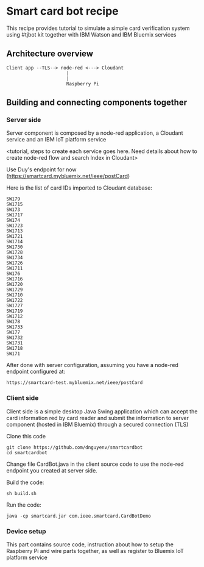 # Smart card bot recipe

This recipe provides tutorial to simulate a simple card verification system using #tjbot kit together with IBM Watson and IBM Bluemix services

## Architecture overview

<Need some diagram here to describe the architecture>

```
Client app --TLS--> node-red <---> Cloudant
                      |
                      |
                      Raspberry Pi
```

## Building and connecting components together

### Server side

Server component is composed by a node-red application, a Cloudant service and an IBM IoT platform service

<tutorial, steps to create each service goes here. Need details about how to create node-red flow and search Index in Cloudant>

Use Duy's endpoint for now (https://smartcard.mybluemix.net/ieee/postCard)

Here is the list of card IDs imported to Cloudant database:

```
SW179
SW1715
SW173
SW1717
SW174
SW1723
SW1713
SW1721
SW1714
SW1730
SW1728
SW1734
SW1726
SW1711
SW176
SW1716
SW1720
SW1729
SW1710
SW1722
SW1727
SW1719
SW1712
SW178
SW1733
SW177
SW1732
SW1731
SW1718
SW171
```

After done with server configuration, assuming you have a node-red endpoint configured at:

`https://smartcard-test.mybluemix.net/ieee/postCard`

### Client side

Client side is a simple desktop Java Swing application which can accept the card information red by card reader and submit the information to server component (hosted in IBM Bluemix) through a secured connection (TLS)

Clone this code

```
git clone https://github.com/dnguyenv/smartcardbot
cd smartcardbot
```

Change file CardBot.java in the client source code to use the node-red endpoint you created at server side.

Build the code:

```
sh build.sh
```

Run the code:

```
java -cp smartcard.jar com.ieee.smartcard.CardBotDemo
```

### Device setup

This part contains source code, instruction about how to setup the Raspberry Pi and wire parts together, as well as register to Bluemix IoT platform service
